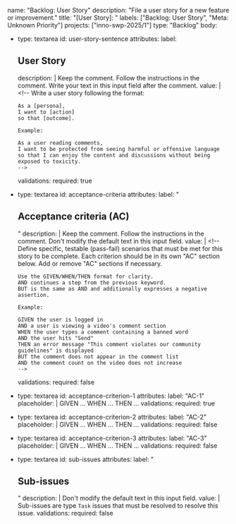 name: "Backlog: User Story"
description: "File a user story for a new feature or improvement."
title: "[User Story]: "
labels: ["Backlog: User Story", "Meta: Unknown Priority"]
projects: ["inno-swp-2025/1"]
type: "Backlog"
body:
  - type: textarea
    id: user-story-sentence
    attributes:
      label: <h2> User Story </h2>
      description: |
        Keep the comment.
        Follow the instructions in the comment.
        Write your text in this input field after the comment.
      value: |
        <!--
        Write a user story following the format:

        As a [persona],
        I want to [action]
        so that [outcome].

        Example:

        As a user reading comments,
        I want to be protected from seeing harmful or offensive language
        so that I can enjoy the content and discussions without being exposed to toxicity.
        -->
    validations:
      required: true

  - type: textarea
    id: acceptance-criteria
    attributes:
      label: "<h2> Acceptance criteria (AC) </h2>"
      description: |
        Keep the comment.
        Follow the instructions in the comment.
        Don't modify the default text in this input field.
      value: |
        <!--
        Define specific, testable (pass-fail) scenarios that must be met for this story to be complete.
        Each criterion should be in its own "AC" section below.
        Add or remove "AC" sections if necessary.
          
        Use the GIVEN/WHEN/THEN format for clarity.
        AND	continues a step from the previous keyword.
        BUT is the same as AND and additionally expresses a negative assertion.

        Example: 

        GIVEN the user is logged in
        AND a user is viewing a video's comment section
        WHEN the user types a comment containing a banned word 
        AND the user hits "Send"
        THEN an error message "This comment violates our community guidelines" is displayed
        BUT the comment does not appear in the comment list
        AND the comment count on the video does not increase
        -->
    validations:
      required: false

  - type: textarea
    id: acceptance-criterion-1
    attributes:
      label: "AC-1"
      placeholder: |
        GIVEN ...
        WHEN ...
        THEN ...
    validations:
      required: true

  - type: textarea
    id: acceptance-criterion-2
    attributes:
      label: "AC-2"
      placeholder: |
        GIVEN ...
        WHEN ...
        THEN ...
    validations:
      required: false

  - type: textarea
    id: acceptance-criterion-3
    attributes:
      label: "AC-3"
      placeholder: |
        GIVEN ...
        WHEN ...
        THEN ...
    validations:
      required: false

  - type: textarea
    id: sub-issues
    attributes:
      label: "<h2> Sub-issues </h2>"
      description: |
        Don't modify the default text in this input field.
      value: |
        Sub-issues are type `Task` issues that must be resolved to resolve this issue.
    validations:
      required: false